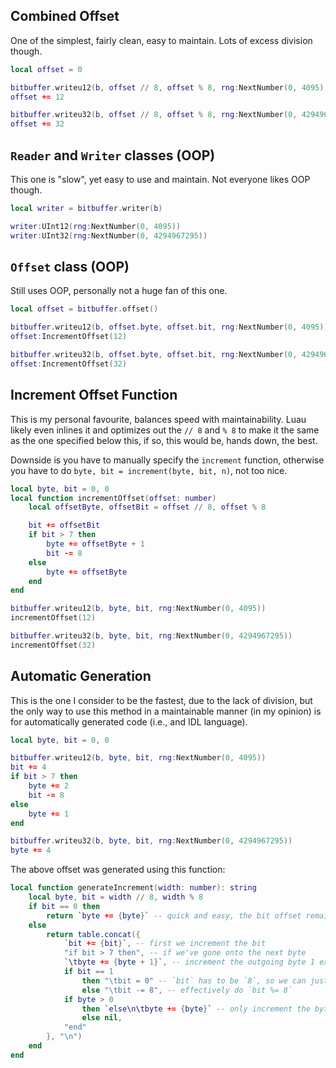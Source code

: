 ## Combined Offset

One of the simplest, fairly clean, easy to maintain. Lots of excess division though.
```lua
local offset = 0

bitbuffer.writeu12(b, offset // 8, offset % 8, rng:NextNumber(0, 4095))
offset += 12

bitbuffer.writeu32(b, offset // 8, offset % 8, rng:NextNumber(0, 4294967295))
offset += 32
```

## `Reader` and `Writer` classes (OOP)

This one is "slow", yet easy to use and maintain. Not everyone likes OOP though.
```lua
local writer = bitbuffer.writer(b)

writer:UInt12(rng:NextNumber(0, 4095))
writer:UInt32(rng:NextNumber(0, 4294967295))
```

## `Offset` class (OOP)

Still uses OOP, personally not a huge fan of this one.
```lua
local offset = bitbuffer.offset()

bitbuffer.writeu12(b, offset.byte, offset.bit, rng:NextNumber(0, 4095))
offset:IncrementOffset(12)

bitbuffer.writeu32(b, offset.byte, offset.bit, rng:NextNumber(0, 4294967295))
offset:IncrementOffset(32)
```

## Increment Offset Function

This is my personal favourite, balances speed with maintainability. Luau likely even inlines it and optimizes out the `// 8` and `% 8` to make it the same as the one specified below this, if so, this would be, hands down, the best.

Downside is you have to manually specify the `increment` function, otherwise you have to do `byte, bit = increment(byte, bit, n)`, not too nice.
```lua
local byte, bit = 0, 0
local function incrementOffset(offset: number)
    local offsetByte, offsetBit = offset // 8, offset % 8

    bit += offsetBit
    if bit > 7 then
        byte += offsetByte + 1
        bit -= 8
    else
        byte += offsetByte
    end
end

bitbuffer.writeu12(b, byte, bit, rng:NextNumber(0, 4095))
incrementOffset(12)

bitbuffer.writeu32(b, byte, bit, rng:NextNumber(0, 4294967295))
incrementOffset(32)
```

## Automatic Generation

This is the one I consider to be the fastest, due to the lack of division, but the only way to use this method in a maintainable manner (in my opinion) is for automatically generated code (i.e., and IDL language).
```lua
local byte, bit = 0, 0

bitbuffer.writeu12(b, byte, bit, rng:NextNumber(0, 4095))
bit += 4
if bit > 7 then
    byte += 2
    bit -= 8
else
    byte += 1
end

bitbuffer.writeu32(b, byte, bit, rng:NextNumber(0, 4294967295))
byte += 4
```

The above offset was generated using this function:
```lua
local function generateIncrement(width: number): string
	local byte, bit = width // 8, width % 8
	if bit == 0 then
		return `byte += {byte}` -- quick and easy, the bit offset remains the same
	else
		return table.concat({
			`bit += {bit}`, -- first we increment the bit
			"if bit > 7 then", -- if we've gone onto the next byte
			`\tbyte += {byte + 1}`, -- increment the outgoing byte 1 extra than normal
			if bit == 1
				then "\tbit = 0" -- `bit` has to be `8`, so we can just set it to 0
				else "\tbit -= 8", -- effectively do `bit %= 8`
			if byte > 0
				then `else\n\tbyte += {byte}` -- only increment the byte if need be
				else nil,
			"end"
		}, "\n")
	end
end
```